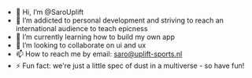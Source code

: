 - 👋 Hi, I’m @SaroUplift
- 👀 I’m addicted to personal development and striving to reach an international audience to teach epicness
- 🌱 I’m currently learning how to build my own app
- 💞️ I’m looking to collaborate on ui and ux
- 📫 How to reach me by email: saro@uplift-sports.nl
- ⚡ Fun fact: we're just a little spec of dust in a multiverse - so have fun!


<!---
SaroUplift/SaroUplift is a ✨ special ✨ repository because its `README.md` (this file) appears on your GitHub profile.
You can click the Preview link to take a look at your changes.
--->
